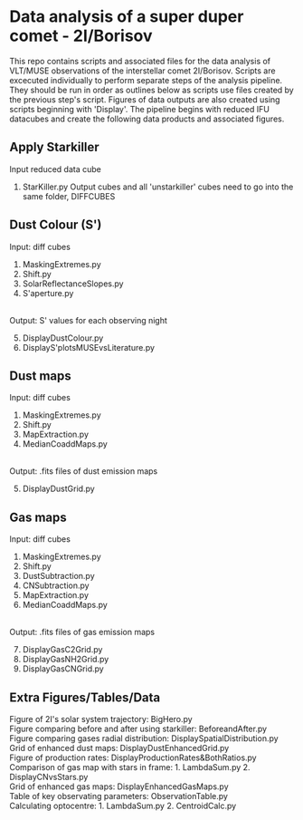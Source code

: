 # Data analysis of a super duper comet - 2I/Borisov

This repo contains scripts and associated files for the data analysis of VLT/MUSE observations of the interstellar comet 2I/Borisov.
Scripts are excecuted individually to perform separate steps of the analysis pipeline. They should be run in order as outlines below as scripts use files created by the previous step's script. Figures of data outputs are also created using scripts beginning with 'Display'. The pipeline begins with reduced IFU datacubes and create the following data products and associated figures.

## Apply Starkiller
Input reduced data cube
1. StarKiller.py
Output cubes and all 'unstarkiller' cubes need to go into the same folder, DIFFCUBES

## Dust Colour (S')
Input: diff cubes
1. MaskingExtremes.py
2. Shift.py
3. SolarReflectanceSlopes.py
4. S'aperture.py

<br>Output: S' values for each observing night

5. DisplayDustColour.py
6. DisplayS'plotsMUSEvsLiterature.py

## Dust maps
Input: diff cubes
1. MaskingExtremes.py
2. Shift.py
3. MapExtraction.py 
4. MedianCoaddMaps.py

<br>Output: .fits files of dust emission maps

5. DisplayDustGrid.py

## Gas maps
Input: diff cubes
1. MaskingExtremes.py
2. Shift.py
3. DustSubtraction.py
4. CNSubtraction.py
5. MapExtraction.py
6. MedianCoaddMaps.py

<br>Output: .fits files of gas emission maps

7. DisplayGasC2Grid.py
8. DisplayGasNH2Grid.py
9. DisplayGasCNGrid.py

## Extra Figures/Tables/Data
Figure of 2I's solar system trajectory: BigHero.py
<br>Figure comparing before and after using starkiller: BeforeandAfter.py
<br>Figure comparing gases radial distribution: DisplaySpatialDistribution.py
<br>Grid of enhanced dust maps: DisplayDustEnhancedGrid.py
<br>Figure of production rates: DisplayProductionRates&BothRatios.py
<br>Comparison of gas map with stars in frame: 1. LambdaSum.py 2. DisplayCNvsStars.py
<br>Grid of enhanced gas maps: DisplayEnhancedGasMaps.py
<br>Table of key observating parameters: ObservationTable.py
<br>Calculating optocentre: 1. LambdaSum.py 2. CentroidCalc.py
